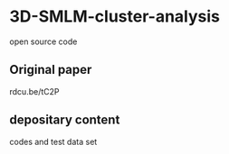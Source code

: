 # 3D-SMLM-cluster-analysis
open source code
## Original paper
rdcu.be/tC2P 
## depositary content
codes and test data set
